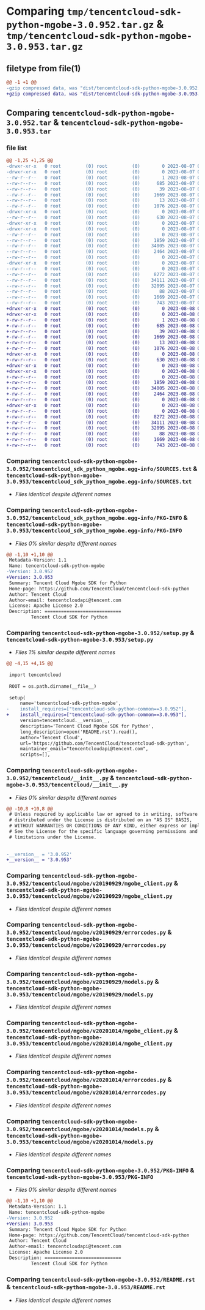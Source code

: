 # Comparing `tmp/tencentcloud-sdk-python-mgobe-3.0.952.tar.gz` & `tmp/tencentcloud-sdk-python-mgobe-3.0.953.tar.gz`

## filetype from file(1)

```diff
@@ -1 +1 @@
-gzip compressed data, was "dist/tencentcloud-sdk-python-mgobe-3.0.952.tar", last modified: Mon Aug  7 08:57:43 2023, max compression
+gzip compressed data, was "dist/tencentcloud-sdk-python-mgobe-3.0.953.tar", last modified: Tue Aug  8 00:28:36 2023, max compression
```

## Comparing `tencentcloud-sdk-python-mgobe-3.0.952.tar` & `tencentcloud-sdk-python-mgobe-3.0.953.tar`

### file list

```diff
@@ -1,25 +1,25 @@
-drwxr-xr-x   0 root         (0) root         (0)        0 2023-08-07 08:57:43.000000 tencentcloud-sdk-python-mgobe-3.0.952/
-drwxr-xr-x   0 root         (0) root         (0)        0 2023-08-07 08:57:43.000000 tencentcloud-sdk-python-mgobe-3.0.952/tencentcloud_sdk_python_mgobe.egg-info/
--rw-r--r--   0 root         (0) root         (0)        1 2023-08-07 08:57:43.000000 tencentcloud-sdk-python-mgobe-3.0.952/tencentcloud_sdk_python_mgobe.egg-info/dependency_links.txt
--rw-r--r--   0 root         (0) root         (0)      685 2023-08-07 08:57:43.000000 tencentcloud-sdk-python-mgobe-3.0.952/tencentcloud_sdk_python_mgobe.egg-info/SOURCES.txt
--rw-r--r--   0 root         (0) root         (0)       39 2023-08-07 08:57:43.000000 tencentcloud-sdk-python-mgobe-3.0.952/tencentcloud_sdk_python_mgobe.egg-info/requires.txt
--rw-r--r--   0 root         (0) root         (0)     1669 2023-08-07 08:57:43.000000 tencentcloud-sdk-python-mgobe-3.0.952/tencentcloud_sdk_python_mgobe.egg-info/PKG-INFO
--rw-r--r--   0 root         (0) root         (0)       13 2023-08-07 08:57:43.000000 tencentcloud-sdk-python-mgobe-3.0.952/tencentcloud_sdk_python_mgobe.egg-info/top_level.txt
--rw-r--r--   0 root         (0) root         (0)     1076 2023-08-07 08:57:43.000000 tencentcloud-sdk-python-mgobe-3.0.952/setup.py
-drwxr-xr-x   0 root         (0) root         (0)        0 2023-08-07 08:57:43.000000 tencentcloud-sdk-python-mgobe-3.0.952/tencentcloud/
--rw-r--r--   0 root         (0) root         (0)      630 2023-08-07 08:57:43.000000 tencentcloud-sdk-python-mgobe-3.0.952/tencentcloud/__init__.py
-drwxr-xr-x   0 root         (0) root         (0)        0 2023-08-07 08:57:43.000000 tencentcloud-sdk-python-mgobe-3.0.952/tencentcloud/mgobe/
-drwxr-xr-x   0 root         (0) root         (0)        0 2023-08-07 08:57:43.000000 tencentcloud-sdk-python-mgobe-3.0.952/tencentcloud/mgobe/v20190929/
--rw-r--r--   0 root         (0) root         (0)        0 2023-08-07 08:57:43.000000 tencentcloud-sdk-python-mgobe-3.0.952/tencentcloud/mgobe/v20190929/__init__.py
--rw-r--r--   0 root         (0) root         (0)     1859 2023-08-07 08:57:43.000000 tencentcloud-sdk-python-mgobe-3.0.952/tencentcloud/mgobe/v20190929/mgobe_client.py
--rw-r--r--   0 root         (0) root         (0)    34005 2023-08-07 08:57:43.000000 tencentcloud-sdk-python-mgobe-3.0.952/tencentcloud/mgobe/v20190929/errorcodes.py
--rw-r--r--   0 root         (0) root         (0)     2464 2023-08-07 08:57:43.000000 tencentcloud-sdk-python-mgobe-3.0.952/tencentcloud/mgobe/v20190929/models.py
--rw-r--r--   0 root         (0) root         (0)        0 2023-08-07 08:57:43.000000 tencentcloud-sdk-python-mgobe-3.0.952/tencentcloud/mgobe/__init__.py
-drwxr-xr-x   0 root         (0) root         (0)        0 2023-08-07 08:57:43.000000 tencentcloud-sdk-python-mgobe-3.0.952/tencentcloud/mgobe/v20201014/
--rw-r--r--   0 root         (0) root         (0)        0 2023-08-07 08:57:43.000000 tencentcloud-sdk-python-mgobe-3.0.952/tencentcloud/mgobe/v20201014/__init__.py
--rw-r--r--   0 root         (0) root         (0)     8272 2023-08-07 08:57:43.000000 tencentcloud-sdk-python-mgobe-3.0.952/tencentcloud/mgobe/v20201014/mgobe_client.py
--rw-r--r--   0 root         (0) root         (0)    34111 2023-08-07 08:57:43.000000 tencentcloud-sdk-python-mgobe-3.0.952/tencentcloud/mgobe/v20201014/errorcodes.py
--rw-r--r--   0 root         (0) root         (0)    32095 2023-08-07 08:57:43.000000 tencentcloud-sdk-python-mgobe-3.0.952/tencentcloud/mgobe/v20201014/models.py
--rw-r--r--   0 root         (0) root         (0)       88 2023-08-07 08:57:43.000000 tencentcloud-sdk-python-mgobe-3.0.952/setup.cfg
--rw-r--r--   0 root         (0) root         (0)     1669 2023-08-07 08:57:43.000000 tencentcloud-sdk-python-mgobe-3.0.952/PKG-INFO
--rw-r--r--   0 root         (0) root         (0)      743 2023-08-07 08:57:43.000000 tencentcloud-sdk-python-mgobe-3.0.952/README.rst
+drwxr-xr-x   0 root         (0) root         (0)        0 2023-08-08 00:28:36.000000 tencentcloud-sdk-python-mgobe-3.0.953/
+drwxr-xr-x   0 root         (0) root         (0)        0 2023-08-08 00:28:36.000000 tencentcloud-sdk-python-mgobe-3.0.953/tencentcloud_sdk_python_mgobe.egg-info/
+-rw-r--r--   0 root         (0) root         (0)        1 2023-08-08 00:28:36.000000 tencentcloud-sdk-python-mgobe-3.0.953/tencentcloud_sdk_python_mgobe.egg-info/dependency_links.txt
+-rw-r--r--   0 root         (0) root         (0)      685 2023-08-08 00:28:36.000000 tencentcloud-sdk-python-mgobe-3.0.953/tencentcloud_sdk_python_mgobe.egg-info/SOURCES.txt
+-rw-r--r--   0 root         (0) root         (0)       39 2023-08-08 00:28:36.000000 tencentcloud-sdk-python-mgobe-3.0.953/tencentcloud_sdk_python_mgobe.egg-info/requires.txt
+-rw-r--r--   0 root         (0) root         (0)     1669 2023-08-08 00:28:36.000000 tencentcloud-sdk-python-mgobe-3.0.953/tencentcloud_sdk_python_mgobe.egg-info/PKG-INFO
+-rw-r--r--   0 root         (0) root         (0)       13 2023-08-08 00:28:36.000000 tencentcloud-sdk-python-mgobe-3.0.953/tencentcloud_sdk_python_mgobe.egg-info/top_level.txt
+-rw-r--r--   0 root         (0) root         (0)     1076 2023-08-08 00:28:36.000000 tencentcloud-sdk-python-mgobe-3.0.953/setup.py
+drwxr-xr-x   0 root         (0) root         (0)        0 2023-08-08 00:28:36.000000 tencentcloud-sdk-python-mgobe-3.0.953/tencentcloud/
+-rw-r--r--   0 root         (0) root         (0)      630 2023-08-08 00:28:36.000000 tencentcloud-sdk-python-mgobe-3.0.953/tencentcloud/__init__.py
+drwxr-xr-x   0 root         (0) root         (0)        0 2023-08-08 00:28:36.000000 tencentcloud-sdk-python-mgobe-3.0.953/tencentcloud/mgobe/
+drwxr-xr-x   0 root         (0) root         (0)        0 2023-08-08 00:28:36.000000 tencentcloud-sdk-python-mgobe-3.0.953/tencentcloud/mgobe/v20190929/
+-rw-r--r--   0 root         (0) root         (0)        0 2023-08-08 00:28:36.000000 tencentcloud-sdk-python-mgobe-3.0.953/tencentcloud/mgobe/v20190929/__init__.py
+-rw-r--r--   0 root         (0) root         (0)     1859 2023-08-08 00:28:36.000000 tencentcloud-sdk-python-mgobe-3.0.953/tencentcloud/mgobe/v20190929/mgobe_client.py
+-rw-r--r--   0 root         (0) root         (0)    34005 2023-08-08 00:28:36.000000 tencentcloud-sdk-python-mgobe-3.0.953/tencentcloud/mgobe/v20190929/errorcodes.py
+-rw-r--r--   0 root         (0) root         (0)     2464 2023-08-08 00:28:36.000000 tencentcloud-sdk-python-mgobe-3.0.953/tencentcloud/mgobe/v20190929/models.py
+-rw-r--r--   0 root         (0) root         (0)        0 2023-08-08 00:28:36.000000 tencentcloud-sdk-python-mgobe-3.0.953/tencentcloud/mgobe/__init__.py
+drwxr-xr-x   0 root         (0) root         (0)        0 2023-08-08 00:28:36.000000 tencentcloud-sdk-python-mgobe-3.0.953/tencentcloud/mgobe/v20201014/
+-rw-r--r--   0 root         (0) root         (0)        0 2023-08-08 00:28:36.000000 tencentcloud-sdk-python-mgobe-3.0.953/tencentcloud/mgobe/v20201014/__init__.py
+-rw-r--r--   0 root         (0) root         (0)     8272 2023-08-08 00:28:36.000000 tencentcloud-sdk-python-mgobe-3.0.953/tencentcloud/mgobe/v20201014/mgobe_client.py
+-rw-r--r--   0 root         (0) root         (0)    34111 2023-08-08 00:28:36.000000 tencentcloud-sdk-python-mgobe-3.0.953/tencentcloud/mgobe/v20201014/errorcodes.py
+-rw-r--r--   0 root         (0) root         (0)    32095 2023-08-08 00:28:36.000000 tencentcloud-sdk-python-mgobe-3.0.953/tencentcloud/mgobe/v20201014/models.py
+-rw-r--r--   0 root         (0) root         (0)       88 2023-08-08 00:28:36.000000 tencentcloud-sdk-python-mgobe-3.0.953/setup.cfg
+-rw-r--r--   0 root         (0) root         (0)     1669 2023-08-08 00:28:36.000000 tencentcloud-sdk-python-mgobe-3.0.953/PKG-INFO
+-rw-r--r--   0 root         (0) root         (0)      743 2023-08-08 00:28:36.000000 tencentcloud-sdk-python-mgobe-3.0.953/README.rst
```

### Comparing `tencentcloud-sdk-python-mgobe-3.0.952/tencentcloud_sdk_python_mgobe.egg-info/SOURCES.txt` & `tencentcloud-sdk-python-mgobe-3.0.953/tencentcloud_sdk_python_mgobe.egg-info/SOURCES.txt`

 * *Files identical despite different names*

### Comparing `tencentcloud-sdk-python-mgobe-3.0.952/tencentcloud_sdk_python_mgobe.egg-info/PKG-INFO` & `tencentcloud-sdk-python-mgobe-3.0.953/tencentcloud_sdk_python_mgobe.egg-info/PKG-INFO`

 * *Files 0% similar despite different names*

```diff
@@ -1,10 +1,10 @@
 Metadata-Version: 1.1
 Name: tencentcloud-sdk-python-mgobe
-Version: 3.0.952
+Version: 3.0.953
 Summary: Tencent Cloud Mgobe SDK for Python
 Home-page: https://github.com/TencentCloud/tencentcloud-sdk-python
 Author: Tencent Cloud
 Author-email: tencentcloudapi@tencent.com
 License: Apache License 2.0
 Description: ============================
         Tencent Cloud SDK for Python
```

### Comparing `tencentcloud-sdk-python-mgobe-3.0.952/setup.py` & `tencentcloud-sdk-python-mgobe-3.0.953/setup.py`

 * *Files 1% similar despite different names*

```diff
@@ -4,15 +4,15 @@
 
 import tencentcloud
 
 ROOT = os.path.dirname(__file__)
 
 setup(
     name='tencentcloud-sdk-python-mgobe',
-    install_requires=["tencentcloud-sdk-python-common==3.0.952"],
+    install_requires=["tencentcloud-sdk-python-common==3.0.953"],
     version=tencentcloud.__version__,
     description='Tencent Cloud Mgobe SDK for Python',
     long_description=open('README.rst').read(),
     author='Tencent Cloud',
     url='https://github.com/TencentCloud/tencentcloud-sdk-python',
     maintainer_email="tencentcloudapi@tencent.com",
     scripts=[],
```

### Comparing `tencentcloud-sdk-python-mgobe-3.0.952/tencentcloud/__init__.py` & `tencentcloud-sdk-python-mgobe-3.0.953/tencentcloud/__init__.py`

 * *Files 0% similar despite different names*

```diff
@@ -10,8 +10,8 @@
 # Unless required by applicable law or agreed to in writing, software
 # distributed under the License is distributed on an "AS IS" BASIS,
 # WITHOUT WARRANTIES OR CONDITIONS OF ANY KIND, either express or implied.
 # See the License for the specific language governing permissions and
 # limitations under the License.
 
 
-__version__ = '3.0.952'
+__version__ = '3.0.953'
```

### Comparing `tencentcloud-sdk-python-mgobe-3.0.952/tencentcloud/mgobe/v20190929/mgobe_client.py` & `tencentcloud-sdk-python-mgobe-3.0.953/tencentcloud/mgobe/v20190929/mgobe_client.py`

 * *Files identical despite different names*

### Comparing `tencentcloud-sdk-python-mgobe-3.0.952/tencentcloud/mgobe/v20190929/errorcodes.py` & `tencentcloud-sdk-python-mgobe-3.0.953/tencentcloud/mgobe/v20190929/errorcodes.py`

 * *Files identical despite different names*

### Comparing `tencentcloud-sdk-python-mgobe-3.0.952/tencentcloud/mgobe/v20190929/models.py` & `tencentcloud-sdk-python-mgobe-3.0.953/tencentcloud/mgobe/v20190929/models.py`

 * *Files identical despite different names*

### Comparing `tencentcloud-sdk-python-mgobe-3.0.952/tencentcloud/mgobe/v20201014/mgobe_client.py` & `tencentcloud-sdk-python-mgobe-3.0.953/tencentcloud/mgobe/v20201014/mgobe_client.py`

 * *Files identical despite different names*

### Comparing `tencentcloud-sdk-python-mgobe-3.0.952/tencentcloud/mgobe/v20201014/errorcodes.py` & `tencentcloud-sdk-python-mgobe-3.0.953/tencentcloud/mgobe/v20201014/errorcodes.py`

 * *Files identical despite different names*

### Comparing `tencentcloud-sdk-python-mgobe-3.0.952/tencentcloud/mgobe/v20201014/models.py` & `tencentcloud-sdk-python-mgobe-3.0.953/tencentcloud/mgobe/v20201014/models.py`

 * *Files identical despite different names*

### Comparing `tencentcloud-sdk-python-mgobe-3.0.952/PKG-INFO` & `tencentcloud-sdk-python-mgobe-3.0.953/PKG-INFO`

 * *Files 0% similar despite different names*

```diff
@@ -1,10 +1,10 @@
 Metadata-Version: 1.1
 Name: tencentcloud-sdk-python-mgobe
-Version: 3.0.952
+Version: 3.0.953
 Summary: Tencent Cloud Mgobe SDK for Python
 Home-page: https://github.com/TencentCloud/tencentcloud-sdk-python
 Author: Tencent Cloud
 Author-email: tencentcloudapi@tencent.com
 License: Apache License 2.0
 Description: ============================
         Tencent Cloud SDK for Python
```

### Comparing `tencentcloud-sdk-python-mgobe-3.0.952/README.rst` & `tencentcloud-sdk-python-mgobe-3.0.953/README.rst`

 * *Files identical despite different names*

